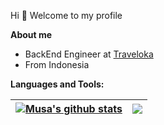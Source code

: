 
Hi 👋 Welcome to my profile

**About me**

- BackEnd Engineer at [Traveloka](https://www.traveloka.com/)
- From Indonesia


**Languages and Tools:**  

| <a href="https://github-readme-stats.vercel.app/api?username=zakariametal&show_icons=true&count_private=true&include_all_commits=true&theme=buefy&hide_border=true"><img align="center" src="https://github-readme-stats.vercel.app/api?username=zakariametal&show_icons=true&count_private=true&include_all_commits=true&theme=buefy&hide_border=true" alt="Musa's github stats" /></a> | <a href="https://github.com/zakariametal"><img align="center" src="https://github-readme-stats.vercel.app/api/top-langs/?username=zakariametal&layout=compact&theme=buefy&hide_border=true" /></a> |
| ------------- | ------------- |
